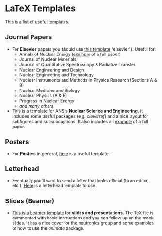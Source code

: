 # LaTeX Templates

This is a list of useful templates.

## Journal Papers

* For **Elsevier** papers you should use [this template](.../tree/master/templates/journals/Elsevier) "elsevier"). Useful for: 
   - Annals of Nuclear Energy ([example](.../tree/master/templates/journals/ANE-AnnalsNucEne "ane-example") of a full paper)
   - Journal of Nuclear Materials
   - Journal of Quantitative Spectroscopy & Radiative Transfer
   - Nuclear Engineering and Design
   - Nuclear Engineering and Technology
   - Nuclear Instruments and Methods in Physics Research (Sections A & B)
   - Nuclear Medicine and Biology
   - Nuclear Physics (A & B)
   - Progress in Nuclear Energy
   - _and many others_
* [This](.../tree/master/templates/journals/NSE-NucScEng "nse") is a template for ANS's **Nuclear Science and Engineering**. It includes some useful packages (e.g. _cleverref_) and a nice layout for subfigures and subsubcaptions. It also includes an [example](.../tree/master/templates/journals/NSE-NucScEng/NSE-Example "nse-example") of a full paper.

## Posters

* For **Posters** in general, [here](.../tree/master/templates/poster "poster-example") is a useful template.
 
## Letterhead

* Eventually you'll want to send a letter that looks official (to an editor, etc.). [Here](.../tree/master/templates/letterhead "letterhead-example") is a letterhead template to use.

## Slides (Beamer)
* [This is a beamer template](.../tree/master/templates/slides-beamer "beamer") for **slides and presentations**. The TeX file is commented with basic instructions and you can follow up on the mock slides. It has a nice cover for the neutronics group and some examples of how to use the _animate_ package. 
